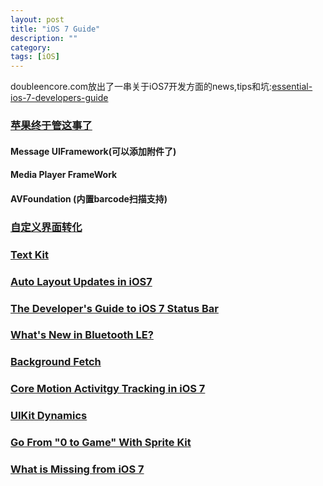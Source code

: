 ```yaml
---
layout: post
title: "iOS 7 Guide"
description: ""
category: 
tags: [iOS]
---
```


doubleencore.com放出了一串关于iOS7开发方面的news,tips和坑:[essential-ios-7-developers-guide](http://www.doubleencore.com/2013/09/essential-ios-7-developers-guide/)

### [苹果终于管这事了](http://www.doubleencore.com/2013/09/ios-7-additions-omg-finally/)

#### Message UIFramework(可以添加附件了)

#### Media Player FrameWork
#### AVFoundation (内置barcode扫描支持)

### [自定义界面转化](http://www.doubleencore.com/2013/09/ios-7-custom-transitions/)
### [Text Kit](http://www.doubleencore.com/2013/09/text-kit-ios-7/)
### [Auto Layout Updates in iOS7](http://www.doubleencore.com/2013/09/auto-layout-updates-in-ios-7/)
### [The Developer's Guide to iOS 7 Status Bar](http://www.doubleencore.com/2013/09/developers-guide-to-the-ios-7-status-bar/)
### [What's New in Bluetooth LE?](http://www.doubleencore.com/2013/09/whats-new-in-bluetooth-le-ios-7/)
### [Background Fetch](http://www.doubleencore.com/2013/09/ios-7-background-fetch/)
### [Core Motion Activitgy Tracking in iOS 7](http://www.doubleencore.com/2013/09/core-motion-activity-tracking-in-ios-7/)
### [UIKit Dynamics](http://www.doubleencore.com/2013/09/ios-7-uikit-dynamics/)
### [Go From "0 to Game" With Sprite Kit](http://www.doubleencore.com/2013/09/how-i-went-from-0-to-game-with-sprite-kit/)
### [What is Missing from iOS 7](http://www.doubleencore.com/2013/09/what-is-missing-from-ios-7/)